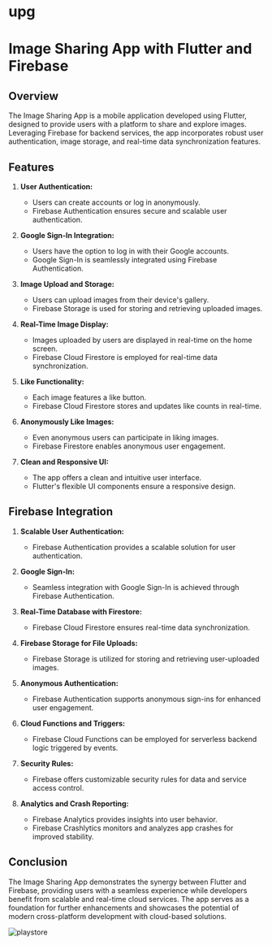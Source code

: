 # upg

# Image Sharing App with Flutter and Firebase

## Overview

The Image Sharing App is a mobile application developed using Flutter, designed to provide users with a platform to share and explore images. Leveraging Firebase for backend services, the app incorporates robust user authentication, image storage, and real-time data synchronization features.

## Features

1. **User Authentication:**
   - Users can create accounts or log in anonymously.
   - Firebase Authentication ensures secure and scalable user authentication.

2. **Google Sign-In Integration:**
   - Users have the option to log in with their Google accounts.
   - Google Sign-In is seamlessly integrated using Firebase Authentication.

3. **Image Upload and Storage:**
   - Users can upload images from their device's gallery.
   - Firebase Storage is used for storing and retrieving uploaded images.

4. **Real-Time Image Display:**
   - Images uploaded by users are displayed in real-time on the home screen.
   - Firebase Cloud Firestore is employed for real-time data synchronization.

5. **Like Functionality:**
   - Each image features a like button.
   - Firebase Cloud Firestore stores and updates like counts in real-time.

6. **Anonymously Like Images:**
   - Even anonymous users can participate in liking images.
   - Firebase Firestore enables anonymous user engagement.

7. **Clean and Responsive UI:**
   - The app offers a clean and intuitive user interface.
   - Flutter's flexible UI components ensure a responsive design.

## Firebase Integration

1. **Scalable User Authentication:**
   - Firebase Authentication provides a scalable solution for user authentication.

2. **Google Sign-In:**
   - Seamless integration with Google Sign-In is achieved through Firebase Authentication.

3. **Real-Time Database with Firestore:**
   - Firebase Cloud Firestore ensures real-time data synchronization.

4. **Firebase Storage for File Uploads:**
   - Firebase Storage is utilized for storing and retrieving user-uploaded images.

5. **Anonymous Authentication:**
   - Firebase Authentication supports anonymous sign-ins for enhanced user engagement.

6. **Cloud Functions and Triggers:**
   - Firebase Cloud Functions can be employed for serverless backend logic triggered by events.

7. **Security Rules:**
   - Firebase offers customizable security rules for data and service access control.

8. **Analytics and Crash Reporting:**
   - Firebase Analytics provides insights into user behavior.
   - Firebase Crashlytics monitors and analyzes app crashes for improved stability.

## Conclusion

The Image Sharing App demonstrates the synergy between Flutter and Firebase, providing users with a seamless experience while developers benefit from scalable and real-time cloud services. The app serves as a foundation for further enhancements and showcases the potential of modern cross-platform development with cloud-based solutions.

![playstore](https://github.com/Nagarasu0408/UPG/assets/88180695/e9289510-d32f-4f43-ad1b-2fb7b3b8022e)
